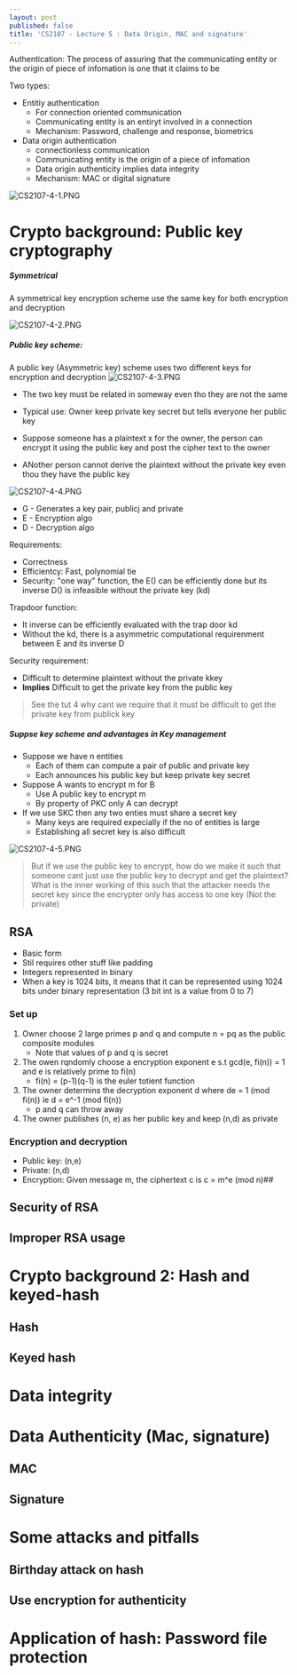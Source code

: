 ```yaml
---
layout: post
published: false
title: 'CS2107 - Lecture 5 : Data Origin, MAC and signature'
---
```

Authentication: The process of assuring that the communicating entity or the origin of piece of infomation is one that it claims to be

Two types:
- Entitiy authentication
	- For connection oriented communication
    - Communicating entity is an entiryt involved in a connection
    - Mechanism: Password, challenge and response, biometrics
- Data origin authentication
	- connectionless communication
    - Communicating entity is the origin of a piece of infomation
    - Data origin authenticity implies data integrity
    - Mechanism: MAC or digital signature

![CS2107-4-1.PNG]({{site.baseurl}}/img/CS2107-4-1.PNG)


# Crypto background: Public key cryptography

##### Symmetrical
A symmetrical key encryption scheme use the same key for both encryption and decryption

![CS2107-4-2.PNG]({{site.baseurl}}/img/CS2107-4-2.PNG)

##### Public key scheme:
A public key (Asymmetric key) scheme uses two different keys for encryption and decryption
![CS2107-4-3.PNG]({{site.baseurl}}/img/CS2107-4-3.PNG)

- The two key must be related in someway even tho they are not the same


- Typical use: Owner keep private key secret but tells everyone her public key
- Suppose someone has a plaintext x for the owner, the person can encrypt it using the public key and post the cipher text to the owner
- ANother person cannot derive the plaintext without the private key even thou they have the public key

![CS2107-4-4.PNG]({{site.baseurl}}/img/CS2107-4-4.PNG)

- G - Generates a key pair, publicj and private
- E - Encryption algo
- D - Decryption algo


Requirements:
- Correctness
- Efficientcy: Fast, polynomial tie
- Security: "one way" function, the E() can be efficiently done but its inverse D() is infeasible without the private key (kd)


Trapdoor function:
- It inverse can be efficiently evaluated with the trap door kd
- Without the kd, there is a asymmetric computational requirenment between E and its inverse D

Security requirement:
- Difficult to determine plaintext without the private kkey
- **Implies** Difficult to get the private key from the public key

> See the tut 4 why cant we require that it must be difficult to get the private key from publick key


##### Suppse key scheme and advantages in Key management
- Suppose we have n entities
	- Each of them can compute a pair of public and private key
    - Each announces his public key but keep private key secret
- Suppose A wants to encrypt m for B
	- Use A public key to encrypt  m
    - By property of PKC only A can decrypt
- If we use SKC then any two enties must share a secret key
	- Many keys are required expecially if the no of entities is large
    - Establishing all secret key is also difficult

![CS2107-4-5.PNG]({{site.baseurl}}/img/CS2107-4-5.PNG)

> But if we use the public key to encrypt, how do we make it such that someone cant just use the public key to decrypt and get the plaintext? What is the inner working of this such that the attacker needs the secret key since the encrypter only has access to one key (Not the private)

## RSA
- Basic form 
- Stil requires other stuff like padding
- Integers represented in binary
- When a key is 1024 bits, it means that it can be represented using 1024 bits under binary representation
(3 bit int is a value from 0 to 7)

### Set up
1. Owner choose 2 large primes p and q and compute n = pq as the public composite modules
	- Note that values of p and q is secret
2. The owen rqndomly choose a encryption exponent e s.t gcd(e, fi(n)) = 1 and e is relatively prime to fi(n)
	- fi(n) = (p-1)(q-1) is the euler totient function
3. The owner determins the decryption exponent d where de = 1 (mod fi(n)) ie d = e^-1 (mod fi(n))
	- p and q can throw away
4. The owner publishes (n, e) as her public key and keep (n,d) as private

### Encryption and decryption
- Public key: (n,e)
- Private: (n,d)
- Encryption: Given message m, the ciphertext c is c = m^e (mod n)##



## Security of RSA
## Improper RSA usage

# Crypto background 2: Hash and keyed-hash
## Hash 
## Keyed hash


# Data integrity

# Data Authenticity (Mac, signature)
## MAC
## Signature

# Some attacks and pitfalls
## Birthday attack on hash
## Use encryption for authenticity
# Application of hash: Password file protection 
